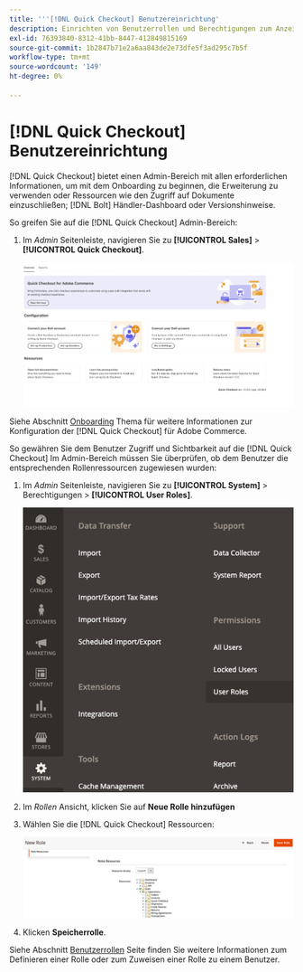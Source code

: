 ```yaml
---
title: '''[!DNL Quick Checkout] Benutzereinrichtung'
description: Einrichten von Benutzerrollen und Berechtigungen zum Anzeigen der [!DNL Quick Checkout] Admin-Bereich.
exl-id: 76393840-8312-41bb-8447-412849815169
source-git-commit: 1b2847b71e2a6aa843de2e73dfe5f3ad295c7b5f
workflow-type: tm+mt
source-wordcount: '149'
ht-degree: 0%

---
```


# [!DNL Quick Checkout] Benutzereinrichtung

[!DNL Quick Checkout] bietet einen Admin-Bereich mit allen erforderlichen Informationen, um mit dem Onboarding zu beginnen, die Erweiterung zu verwenden oder Ressourcen wie den Zugriff auf Dokumente einzuschließen; [!DNL Bolt] Händler-Dashboard oder Versionshinweise.

So greifen Sie auf die [!DNL Quick Checkout] Admin-Bereich:

1. Im _Admin_ Seitenleiste, navigieren Sie zu **[!UICONTROL Sales]** > **[!UICONTROL Quick Checkout]**.

   ![Schnellauschecken im Menü](assets/overview-admin-panel.png)

Siehe Abschnitt [Onboarding](../quick-checkout/onboarding.md) Thema für weitere Informationen zur Konfiguration der [!DNL Quick Checkout] für Adobe Commerce.

So gewähren Sie dem Benutzer Zugriff und Sichtbarkeit auf die [!DNL Quick Checkout] Im Admin-Bereich müssen Sie überprüfen, ob dem Benutzer die entsprechenden Rollenressourcen zugewiesen wurden:

1. Im _Admin_ Seitenleiste, navigieren Sie zu **[!UICONTROL System]** > Berechtigungen > **[!UICONTROL User Roles]**.

   ![Benutzerrollen](assets/user-roles-small.png)

1. Im _Rollen_ Ansicht, klicken Sie auf **Neue Rolle hinzufügen**
1. Wählen Sie die [!DNL Quick Checkout] Ressourcen:

   ![Quick Checkout-Rollen und -Berechtigungen](assets/role-resource-quick-checkout.png)

1. Klicken **Speicherrolle**.

Siehe Abschnitt [Benutzerrollen](https://docs.magento.com/user-guide/system/permissions-user-roles.html) Seite finden Sie weitere Informationen zum Definieren einer Rolle oder zum Zuweisen einer Rolle zu einem Benutzer.
